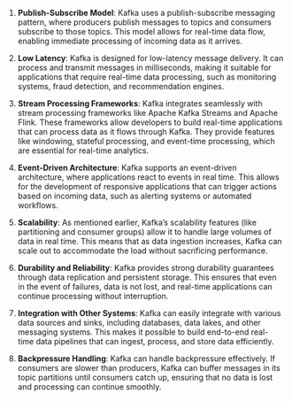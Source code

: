 
1. **Publish-Subscribe Model**: Kafka uses a publish-subscribe messaging pattern, where producers publish messages to topics and consumers subscribe to those topics. This model allows for real-time data flow, enabling immediate processing of incoming data as it arrives.

2. **Low Latency**: Kafka is designed for low-latency message delivery. It can process and transmit messages in milliseconds, making it suitable for applications that require real-time data processing, such as monitoring systems, fraud detection, and recommendation engines.

3. **Stream Processing Frameworks**: Kafka integrates seamlessly with stream processing frameworks like Apache Kafka Streams and Apache Flink. These frameworks allow developers to build real-time applications that can process data as it flows through Kafka. They provide features like windowing, stateful processing, and event-time processing, which are essential for real-time analytics.

4. **Event-Driven Architecture**: Kafka supports an event-driven architecture, where applications react to events in real time. This allows for the development of responsive applications that can trigger actions based on incoming data, such as alerting systems or automated workflows.

5. **Scalability**: As mentioned earlier, Kafka’s scalability features (like partitioning and consumer groups) allow it to handle large volumes of data in real time. This means that as data ingestion increases, Kafka can scale out to accommodate the load without sacrificing performance.

6. **Durability and Reliability**: Kafka provides strong durability guarantees through data replication and persistent storage. This ensures that even in the event of failures, data is not lost, and real-time applications can continue processing without interruption.

7. **Integration with Other Systems**: Kafka can easily integrate with various data sources and sinks, including databases, data lakes, and other messaging systems. This makes it possible to build end-to-end real-time data pipelines that can ingest, process, and store data efficiently.

8. **Backpressure Handling**: Kafka can handle backpressure effectively. If consumers are slower than producers, Kafka can buffer messages in its topic partitions until consumers catch up, ensuring that no data is lost and processing can continue smoothly.
